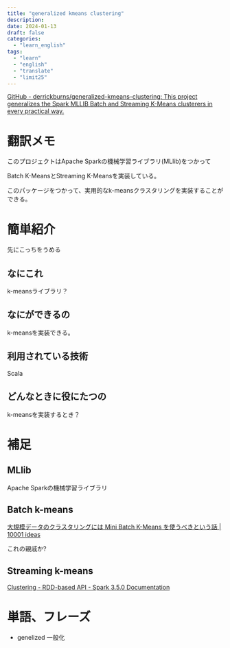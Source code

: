 ```yaml
---
title: "generalized kmeans clustering"
description:
date: 2024-01-13
draft: false
categories:
  - "learn_english"
tags:
  - "learn"
  - "english"
  - "translate"
  - "limit25"
---
```


[GitHub - derrickburns/generalized-kmeans-clustering: This project generalizes the Spark MLLIB Batch and Streaming K-Means clusterers in every practical way.](https://github.com/derrickburns/generalized-kmeans-clustering)

# 翻訳メモ

このプロジェクトはApache Sparkの機械学習ライブラリ(MLlib)をつかって

Batch K-MeansとStreaming K-Meansを実装している。

このパッケージをつかって、実用的なk-meansクラスタリングを実装することができる。

# 簡単紹介

先にこっちをうめる

## なにこれ

k-meansライブラリ？

## なにができるの

k-meansを実装できる。

## 利用されている技術

Scala

## どんなときに役にたつの

k-meansを実装するとき？

# 補足

## MLlib

Apache Sparkの機械学習ライブラリ

## Batch k-means

[大規模データのクラスタリングには Mini Batch K-Means を使うべきという話 | 10001 ideas](https://10001ideas.com/2018/06/16/%E5%A4%A7%E8%A6%8F%E6%A8%A1%E3%83%87%E3%83%BC%E3%82%BF%E3%81%AE%E3%82%AF%E3%83%A9%E3%82%B9%E3%82%BF%E3%83%AA%E3%83%B3%E3%82%B0%E3%81%AB%E3%81%AF-mini-batch-k-means/)

これの親戚か?

## Streaming k-means

[Clustering - RDD-based API - Spark 3.5.0 Documentation](https://spark.apache.org/docs/latest/mllib-clustering.html#streaming-k-means)

# 単語、フレーズ

- genelized 一般化
